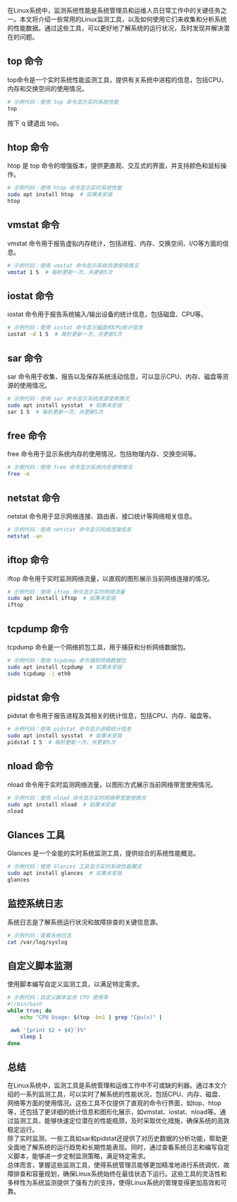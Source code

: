 在Linux系统中，监测系统性能是系统管理员和运维人员日常工作中的关键任务之一。本文将介绍一些常用的Linux监测工具，以及如何使用它们来收集和分析系统的性能数据。通过这些工具，可以更好地了解系统的运行状况，及时发现并解决潜在的问题。
<a name="M0kxl"></a>
## top 命令
top命令是一个实时系统性能监测工具，提供有关系统中进程的信息，包括CPU、内存和交换空间的使用情况。
```bash
# 示例代码：使用 top 命令显示实时系统性能
top
```
按下 q 键退出 top。
<a name="w9xK1"></a>
## htop 命令
htop 是 top 命令的增强版本，提供更直观、交互式的界面，并支持颜色和鼠标操作。
```bash
# 示例代码：使用 htop 命令显示实时系统性能
sudo apt install htop  # 如果未安装
htop
```
<a name="Ozl0X"></a>
## vmstat 命令
vmstat 命令用于报告虚拟内存统计，包括进程、内存、交换空间、I/O等方面的信息。
```bash
# 示例代码：使用 vmstat 命令显示系统资源使用情况
vmstat 1 5  # 每秒更新一次，共更新5次
```
<a name="ckiNE"></a>
## iostat 命令
iostat 命令用于报告系统输入/输出设备的统计信息，包括磁盘、CPU等。
```bash
# 示例代码：使用 iostat 命令显示磁盘和CPU统计信息
iostat -d 1 5  # 每秒更新一次，共更新5次
```
<a name="cB4Xe"></a>
## sar 命令
sar 命令用于收集、报告以及保存系统活动信息，可以显示CPU、内存、磁盘等资源的使用情况。
```bash
# 示例代码：使用 sar 命令显示系统资源使用情况
sudo apt install sysstat  # 如果未安装
sar 1 5  # 每秒更新一次，共更新5次
```
<a name="sI86Y"></a>
## free 命令
free 命令用于显示系统内存的使用情况，包括物理内存、交换空间等。
```bash
# 示例代码：使用 free 命令显示系统内存使用情况
free -m
```
<a name="aocqM"></a>
## netstat 命令
netstat 命令用于显示网络连接、路由表、接口统计等网络相关信息。
```bash
# 示例代码：使用 netstat 命令显示网络连接信息
netstat -an
```
<a name="w2cTX"></a>
## iftop 命令
iftop 命令用于实时监测网络流量，以直观的图形展示当前网络连接的情况。
```bash
# 示例代码：使用 iftop 命令显示实时网络流量
sudo apt install iftop  # 如果未安装
iftop
```
<a name="SizGg"></a>
## tcpdump 命令
tcpdump 命令是一个网络抓包工具，用于捕获和分析网络数据包。
```bash
# 示例代码：使用 tcpdump 命令捕获网络数据包
sudo apt install tcpdump  # 如果未安装
sudo tcpdump -i eth0
```
<a name="RWwPI"></a>
## pidstat 命令
pidstat 命令用于报告进程及其相关的统计信息，包括CPU、内存、磁盘等。
```bash
# 示例代码：使用 pidstat 命令显示进程统计信息
sudo apt install sysstat  # 如果未安装
pidstat 1 5  # 每秒更新一次，共更新5次
```
<a name="qutoh"></a>
## nload 命令
nload 命令用于实时监测网络流量，以图形方式展示当前网络带宽使用情况。
```bash
# 示例代码：使用 nload 命令显示实时网络带宽使用情况
sudo apt install nload  # 如果未安装
nload
```
<a name="HgHuc"></a>
## Glances 工具
Glances 是一个全能的实时系统监测工具，提供综合的系统性能概览。
```bash
# 示例代码：使用 Glances 工具显示实时系统性能概览
sudo apt install glances  # 如果未安装
glances
```
<a name="GUVui"></a>
## 监控系统日志
系统日志是了解系统运行状况和故障排查的关键信息源。
```bash
# 示例代码：查看系统日志
cat /var/log/syslog
```
<a name="lRMvO"></a>
## 自定义脚本监测
使用脚本编写自定义监测工具，以满足特定需求。
```bash
# 示例代码：自定义脚本监测 CPU 使用率
#!/bin/bash
while true; do
    echo "CPU Usage: $(top -bn1 | grep "Cpu(s)" |

 awk '{print $2 + $4}')%"
    sleep 1
done
```
<a name="pPFG0"></a>
## 总结
在Linux系统中，监测工具是系统管理和运维工作中不可或缺的利器。通过本文介绍的一系列监测工具，可以实时了解系统的性能状况，包括CPU、内存、磁盘、网络等方面的使用情况。这些工具不仅提供了直观的命令行界面，如top、htop等，还包括了更详细的统计信息和图形化展示，如vmstat、iostat、nload等。通过监测工具，能够快速定位潜在的性能瓶颈，及时采取优化措施，确保系统的高效稳定运行。<br />除了实时监测，一些工具如sar和pidstat还提供了对历史数据的分析功能，帮助更全面地了解系统的运行趋势和长期性能表现。同时，通过查看系统日志和编写自定义脚本，能够进一步定制监测策略，满足特定需求。<br />总体而言，掌握这些监测工具，使得系统管理员能够更加精准地进行系统调优、故障排查和容量规划，确保Linux系统始终在最佳状态下运行。这些工具的灵活性和多样性为系统监测提供了强有力的支持，使得Linux系统的管理变得更加高效和可靠。
